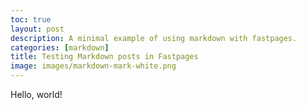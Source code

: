 ```yaml
---
toc: true
layout: post
description: A minimal example of using markdown with fastpages.
categories: [markdown]
title: Testing Markdown posts in Fastpages
image: images/markdown-mark-white.png
---
```

Hello, world!
